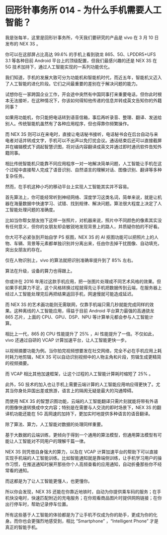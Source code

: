 # 回形针事务所 014  - 为什么手机需要人工智能？

我是张每羊，这里是回形针事务所，今天我们要研究的产品是 vivo 在 3 月 10 日发布的 NEX 3S 。

你可以在这部屏占比高达 99.6% 的手机上看到骁龙 865、5G、LPDDR5+UFS 3.1 等各种目前 Android 平台上的顶级配置，但我们最感兴趣的还是 NEX 3S 在 5G 技术加持下，通过人工智能实现的一系列功能优化。

我们知道，手机的发展大致可分为功能机和智能机时代，而近五年，智能机又迈入了人工智能的进化阶段。它们之间最重要的差别在于解决问题的能力。

试想你在一家跨国企业工作，开会途中突然有中国同事打来重要电话，但你此时根本无法接听，在这种情况下，你该如何得知他传递的信息并转成英文告知你的外籍同事？

如果用功能机，你只能把电话转到语音信箱，事后再听录音、整理、翻译、发送给别人。传统智能机虽然有了各种应用程序，但也得靠你频繁操作。

而 NEX 3S 则可以在来电时，直接让电话秘书接听，电话秘书会在后台自动与来电者对话并转成文字，手机可以不出声以免打扰会议。通话结束后还可以直接截屏并在编辑模式下调起智慧识图，将对话内容翻译成英文并通过即时通讯软件告知外籍同事。

相比传统智能机只能靠不同应用程序一对一地解决简单问题，人工智能让手机在这个过程中直接帮人完成了语音识别、自然语言的理解对话、图像识别、翻译等多种复杂任务。

然而，在手机这种小巧的移动平台上实现人工智能其实并不容易。

首先算法上，你可能经常听到神经网络、深度学习这类名词，简单来说，就是让机器在海量数据中快速学习、试错、找到规律、解决问题。算法很大程度上决定了人工智能处理问题的准确度。

比如当你帮女朋友拍下这样一张照片，对机器来说，照片中不同颜色的像素其实没有任何意义，但你的女朋友却会敏锐地发现背景上的路人，并质疑你拍的不好看。

你大可不必紧张到开始自学 PS 抠图，NEX 3S 的 AI 抠图功能可以把照片上的人物、车辆、背景等元素都单独识别并分离出来，任由你去掉干扰图像、自动填充，突出女朋友的存在。

仅在人物识别上，vivo 的算法就把识别准确率提升到了 85% 左右。

算法在升级，设备的算力也得跟上。

你或许在 2016 年用过这款手机应用，把一张图片处理成不同艺术风格的效果。但如果手机算力不足，这个风格转换过程就得先让手机把数据传到云端，在服务器上经过人工智能处理完后再把结果返回手机，网速慢就可能造成延迟。

而 NEX 3S 的艺术画功能则无需联网，仅靠手机端只需几秒就能完成同样的效果。这种离线的人工智能应用，得益于目前 Android 平台算力最强的高通骁龙 865 芯片，上面的 CPU、GPU、DSP、NPU 等计算单元都会参与人工智能计算。

相比上一代，865 的 CPU 性能提升了 25% ，AI 性能提升了一倍。不仅如此，vivo 还通过自研的 VCAP 计算加速平台，让人工智能更快一步。

以视频摘要功能为例。当你拍完视频想要发在社交网络，完全不必在手机应用上耗时耗力地剪辑，NEX 3S 可以自动识别视频中的人物主角和片段，剪辑生成更精简的视频摘要。

而 VCAP 相比其他加速框架，让这个过程的人工智能计算耗时缩短了 25% 。

此外，5G 技术的加入也让手机上需要云端计算的人工智能应用响应得更快了。尤其当你身处异国出差或旅游，语言上的隔阂无疑是最大的沟通障碍。

而使用 NEX 3S 的智慧识图功能，云端的人工智能翻译只需片刻就能将带有外语的图像快速转换成中文内容；特别是在需要与人交流的即时场景下，NEX 3S 的翻译机功能还能在 5G 高网速的加持下，更加实时地提供多种语言的语音翻译。

除了算法、算力，人工智能对数据的处理同样重要。

基于大数据的云端训练，更倾向于得到一个通用的算法模型，但通用算法模型有可能让人工智能对不同用户的理解千篇一律。

NEX 3S 则凭借自身强大的算力，以及在 VCAP 计算加速平台的帮助下可以直接实现手机端的人工智能训练。比如智能通知就是靠端侧训练，让手机学习用户的操作习惯，在推送通知时展开那些你个人高频查看的应用通知，自动折叠那些你不经常看的通知。

而这都是为了让人工智能更懂人，也更懂你。

所以你会发现，NEX 3S 还能在你靠近地铁时，自动为你提供乘车码的服务；在手机快没电时，快速匹配附近的充电服务；在你观看商品图片时提供网购链接；在你出行停车时，帮助记录停车位置。

所有这些基于人工智能的体验都是为了让手机不仅成为你的助手，更成为你的化身。而你也会更强烈地感受到，相比 “Smartphone” ，“Intelligent Phone” 才是真正的智能手机。
